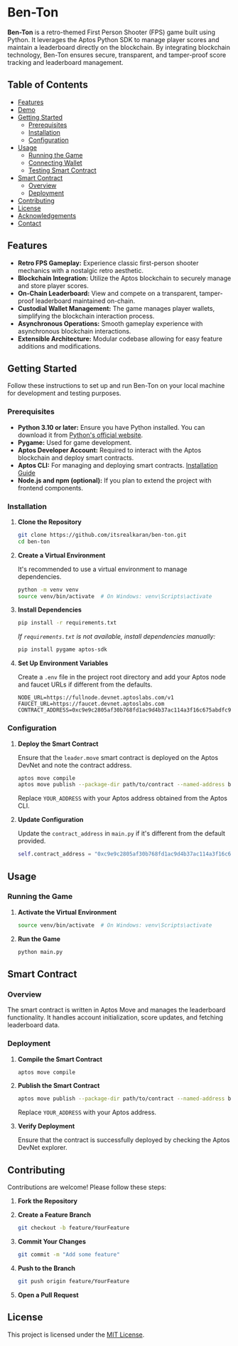 # Ben-Ton

**Ben-Ton** is a retro-themed First Person Shooter (FPS) game built using Python. It leverages the Aptos Python SDK to manage player scores and maintain a leaderboard directly on the blockchain. By integrating blockchain technology, Ben-Ton ensures secure, transparent, and tamper-proof score tracking and leaderboard management.

## Table of Contents

- [Features](#features)
- [Demo](#demo)
- [Getting Started](#getting-started)
  - [Prerequisites](#prerequisites)
  - [Installation](#installation)
  - [Configuration](#configuration)
- [Usage](#usage)
  - [Running the Game](#running-the-game)
  - [Connecting Wallet](#connecting-wallet)
  - [Testing Smart Contract](#testing-smart-contract)
- [Smart Contract](#smart-contract)
  - [Overview](#overview)
  - [Deployment](#deployment)
- [Contributing](#contributing)
- [License](#license)
- [Acknowledgements](#acknowledgements)
- [Contact](#contact)

## Features

- **Retro FPS Gameplay:** Experience classic first-person shooter mechanics with a nostalgic retro aesthetic.
- **Blockchain Integration:** Utilize the Aptos blockchain to securely manage and store player scores.
- **On-Chain Leaderboard:** View and compete on a transparent, tamper-proof leaderboard maintained on-chain.
- **Custodial Wallet Management:** The game manages player wallets, simplifying the blockchain interaction process.
- **Asynchronous Operations:** Smooth gameplay experience with asynchronous blockchain interactions.
- **Extensible Architecture:** Modular codebase allowing for easy feature additions and modifications.

## Getting Started

Follow these instructions to set up and run Ben-Ton on your local machine for development and testing purposes.

### Prerequisites

- **Python 3.10 or later:** Ensure you have Python installed. You can download it from [Python's official website](https://www.python.org/downloads/).
- **Pygame:** Used for game development.
- **Aptos Developer Account:** Required to interact with the Aptos blockchain and deploy smart contracts.
- **Aptos CLI:** For managing and deploying smart contracts. [Installation Guide](https://aptos.dev/aptos-core/cli.html)
- **Node.js and npm (optional):** If you plan to extend the project with frontend components.

### Installation

1. **Clone the Repository**

   ```bash
   git clone https://github.com/itsrealkaran/ben-ton.git
   cd ben-ton
   ```

2. **Create a Virtual Environment**

   It's recommended to use a virtual environment to manage dependencies.

   ```bash
   python -m venv venv
   source venv/bin/activate  # On Windows: venv\Scripts\activate
   ```

3. **Install Dependencies**

   ```bash
   pip install -r requirements.txt
   ```

   *If `requirements.txt` is not available, install dependencies manually:*

   ```bash
   pip install pygame aptos-sdk
   ```

4. **Set Up Environment Variables**

   Create a `.env` file in the project root directory and add your Aptos node and faucet URLs if different from the defaults.

   ```env
   NODE_URL=https://fullnode.devnet.aptoslabs.com/v1
   FAUCET_URL=https://faucet.devnet.aptoslabs.com
   CONTRACT_ADDRESS=0xc9e9c2805af30b768fd1ac9d4b37ac114a3f16c675abdfc985c44ac5061fcd20
   ```

### Configuration

1. **Deploy the Smart Contract**

   Ensure that the `leader.move` smart contract is deployed on the Aptos DevNet and note the contract address.

   ```bash
   aptos move compile
   aptos move publish --package-dir path/to/contract --named-address benton=YOUR_ADDRESS
   ```

   Replace `YOUR_ADDRESS` with your Aptos address obtained from the Aptos CLI.

2. **Update Configuration**

   Update the `contract_address` in `main.py` if it's different from the default provided.

   ```python
   self.contract_address = "0xc9e9c2805af30b768fd1ac9d4b37ac114a3f16c675abdfc985c44ac5061fcd20"
   ```

## Usage

### Running the Game

1. **Activate the Virtual Environment**

   ```bash
   source venv/bin/activate  # On Windows: venv\Scripts\activate
   ```

2. **Run the Game**

   ```bash
   python main.py
   ```

## Smart Contract

### Overview

The smart contract is written in Aptos Move and manages the leaderboard functionality. It handles account initialization, score updates, and fetching leaderboard data.

### Deployment

1. **Compile the Smart Contract**

   ```bash
   aptos move compile
   ```

2. **Publish the Smart Contract**

   ```bash
   aptos move publish --package-dir path/to/contract --named-address benton=YOUR_ADDRESS
   ```

   Replace `YOUR_ADDRESS` with your Aptos address.

3. **Verify Deployment**

   Ensure that the contract is successfully deployed by checking the Aptos DevNet explorer.

## Contributing

Contributions are welcome! Please follow these steps:

1. **Fork the Repository**
2. **Create a Feature Branch**

   ```bash
   git checkout -b feature/YourFeature
   ```

3. **Commit Your Changes**

   ```bash
   git commit -m "Add some feature"
   ```

4. **Push to the Branch**

   ```bash
   git push origin feature/YourFeature
   ```

5. **Open a Pull Request**

## License

This project is licensed under the [MIT License](LICENSE).

